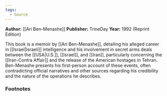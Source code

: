 ```yaml
---
tags:
  - Source
---
```


**Author:** [[Ari Ben-Menashe]]
**Publisher:** TrineDay
**Year:** 1992 (Reprint Edition)

This book is a memoir by [[Ari Ben-Menashe]], detailing his alleged career in [[Israel|Israeli]] intelligence and his involvement in secret arms deals between the [[USA|U.S.]], [[Israel]], and [[Iran]], particularly concerning the [[Iran-Contra Affair]] and the release of the American hostages in Tehran. Ben-Menashe presents his first-person account of these events, often contradicting official narratives and other sources regarding his credibility and the nature of the operations he describes.

### Footnotes
[^1]: Ben-Menashe, Ari. *Profits of War: Inside the Secret U.S.-Israeli Arms Network*. TrineDay, 1992.
